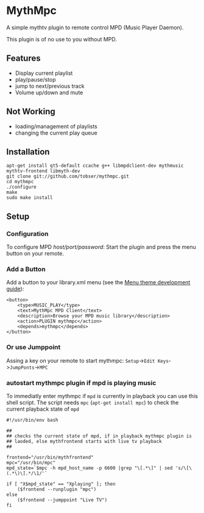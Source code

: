 # MythMpc

A simple mythtv plugin to remote control MPD (Music Player Daemon).

This plugin is of no use to you without MPD.

## Features
* Display current playlist
* play/pause/stop
* jump to next/previous track
* Volume up/down and mute

## Not Working
* loading/management of playlists
* changing the current play queue

## Installation
    apt-get install qt5-default ccache g++ libmpdclient-dev mythmusic mythtv-frontend libmyth-dev
    git clone git://github.com/tobser/mythmpc.git
    cd mythmpc
    ./configure
    make
    sudo make install

## Setup
### Configuration
To configure MPD _host/port/password_: Start the plugin and press the menu button on your remote.

### Add a Button
Add a button to your library.xml menu (see the [Menu theme development
guide](http://www.mythtv.org/wiki/Menu_theme_development_guide)):

    <button>
        <type>MUSIC_PLAY</type>
        <text>MythMpc MPD Client</text>
        <description>Browse your MPD music library</description>
        <action>PLUGIN mythmpc</action>
        <depends>mythmpc</depends>
    </button>

### Or use Jumppoint 
Assing a key on your remote to start mythmpc: `Setup`->`Edit Keys`->`JumpPonts`->`MPC`

### autostart mythmpc plugin if mpd is playing music
To immediatly enter mythmpc if `mpd` is currently in playback you can use this shell script.
The script needs `mpc` (`apt-get install mpc`) to check the current playback state of `mpd`

    #!/usr/bin/env bash
    
    ##
    ## checks the current state of mpd, if in playback mythmpc plugin is
    ## laoded, else mythfrontend starts with live tv playback
    ##
    
    frontend="/usr/bin/mythfrontend"
    mpc="/usr/bin/mpc"
    mpd_state=`$mpc -h mpd_host_name -p 6600 |grep "\[.*\]" | sed 's/\[\(.*\)\].*/\1/'`
    
    if [ "X$mpd_state" == "Xplaying" ]; then
        ($frontend --runplugin "mpc")
    else
        ($frontend --jumppoint "Live TV")
    fi
